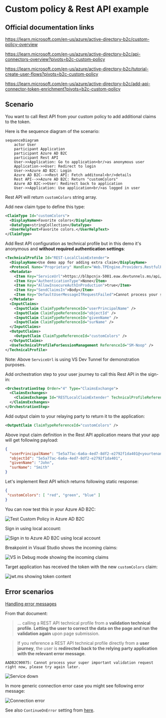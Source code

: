 # Custom policy & Rest API example

## Official documentation links

https://learn.microsoft.com/en-us/azure/active-directory-b2c/custom-policy-overview

https://learn.microsoft.com/en-us/azure/active-directory-b2c/api-connectors-overview?pivots=b2c-custom-policy

https://learn.microsoft.com/en-us/azure/active-directory-b2c/tutorial-create-user-flows?pivots=b2c-custom-policy

https://learn.microsoft.com/en-us/azure/active-directory-b2c/add-api-connector-token-enrichment?pivots=b2c-custom-policy

## Scenario

You want to call Rest API from your custom policy to add additional claims to the token.

Here is the sequence diagram of the scenario:

```mermaid
sequenceDiagram
    actor User
    participant Application
    participant Azure AD B2C
    participant Rest API
    User->>Application: Go to application<br/>as anonymous user
    Application->>User: Redirect to login
    User->>Azure AD B2C: Login
    Azure AD B2C-->>Rest API: Fetch additonal<br/>details
    Rest API-->>Azure AD B2C: Return "customColors"
    Azure AD B2C->>User: Redirect back to application
    User->>Application: Use application<br/>as logged in user
```

Rest API will return `customColors` string array.

Add new claim type to define this type:

```xml
<ClaimType Id="customColors">
  <DisplayName>Favorite colors</DisplayName>
  <DataType>stringCollection</DataType>
  <UserHelpText>Favorite colors.</UserHelpText>
</ClaimType>
```

Add Rest API configuration as technical profile but in this demo it's anonymous and **without required authentication settings**:

```xml
<TechnicalProfile Id="REST-LocalClaimExtender">
  <DisplayName>Use demo app for adding extra claim</DisplayName>
  <Protocol Name="Proprietary" Handler="Web.TPEngine.Providers.RestfulProvider, Web.TPEngine, Version=1.0.0.0, Culture=neutral, PublicKeyToken=null" />
  <Metadata>
    <Item Key="ServiceUrl">https://blbpcnjx-5001.euw.devtunnels.ms/api/ClaimExtender</Item>
    <Item Key="AuthenticationType">None</Item>
    <Item Key="AllowInsecureAuthInProduction">true</Item>
    <Item Key="SendClaimsIn">Body</Item>
    <Item Key="DefaultUserMessageIfRequestFailed">Cannot process your super important validation request right now, please try again later.</Item>
  </Metadata>
  <InputClaims>
    <InputClaim ClaimTypeReferenceId="userPrincipalName" />
    <InputClaim ClaimTypeReferenceId="objectId" />
    <InputClaim ClaimTypeReferenceId="givenName" />
    <InputClaim ClaimTypeReferenceId="surName" />
  </InputClaims>
  <OutputClaims>
    <OutputClaim ClaimTypeReferenceId="customColors" />
  </OutputClaims>
  <UseTechnicalProfileForSessionManagement ReferenceId="SM-Noop" />
</TechnicalProfile>
```

Note: Above `ServiceUrl` is using VS Dev Tunnel for demonstration purposes.

Add orchestration step to your user journey to call this Rest API in the sign-in:

```xml
<OrchestrationStep Order="4" Type="ClaimsExchange">
  <ClaimsExchanges>
    <ClaimsExchange Id="RESTLocalClaimExtender" TechnicalProfileReferenceId="REST-LocalClaimExtender" />
  </ClaimsExchanges>
</OrchestrationStep>
```

Add output claim to your relaying party to return it to the application:

```xml
<OutputClaim ClaimTypeReferenceId="customColors" />
```

Above input claim definition in the Rest API application means that your app will get following payload:

```json
{
  "userPrincipalName": "5e5a77ac-6a6a-4ed7-8df2-e2792f1da401@<yourtenantname>.onmicrosoft.com",
  "objectId": "5e5a77ac-6a6a-4ed7-8df2-e2792f1da401",
  "givenName": "John",
  "surName": "Smith"
}
```

Let's implement Rest API which returns following static response:

```json
{
 "customColors": [ "red", "green", "blue" ]
}
```

You can now test this in your Azure AD B2C:

![Test Custom Policy in Azure AD B2C](https://github.com/JanneMattila/azure-ad-b2c-demos/assets/2357647/a0e5b040-e788-4bff-9049-1b1bb6f846ae)

Sign in using local account:

![Sign in to Azure AD B2C using local account](https://github.com/JanneMattila/azure-ad-b2c-demos/assets/2357647/6d7520d2-5b66-4b45-adba-1994be3ba4dc)

Breakpoint in Visual Studio shows the incoming claims:

![VS in Debug mode showing the incoming claims](https://github.com/JanneMattila/azure-ad-b2c-demos/assets/2357647/d46a9040-f167-4961-84cc-2609a3d28300)

Target application has received the token with the new `customColors` claim:

![jwt.ms showing token content](https://github.com/JanneMattila/azure-ad-b2c-demos/assets/2357647/68621ec0-5783-4c19-8530-e1c515800f83)

## Error scenarios

[Handling error messages](https://learn.microsoft.com/en-us/azure/active-directory-b2c/api-connectors-overview?pivots=b2c-custom-policy#handling-error-messages)

From that document:

> ... calling a REST API technical profile from a **validation technical profile**. 
> **Letting the user to correct the data on the page and run the validation again** upon page submission.

> If you reference a REST API technical profile directly from a **user journey**, 
> the user is **redirected back to the relying party application with the relevant error message**.

`AADB2C90075: Cannot process your super important validation request right now, please try again later.`

![Service down](https://github.com/JanneMattila/azure-ad-b2c-demos/assets/2357647/63f5d9f3-6022-4d6b-bec5-38ae1af78ad3)

In more generic connection error case you might see following error message:

![Connection error](https://github.com/JanneMattila/azure-ad-b2c-demos/assets/2357647/03138866-22d6-4543-af24-abee7cee9e20)

See also `ContinueOnError` setting from [here](https://learn.microsoft.com/en-us/azure/active-directory-b2c/validation-technical-profile#validationtechnicalprofiles).
